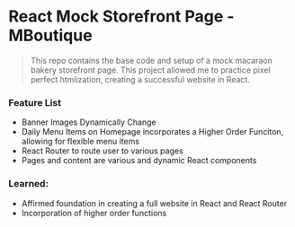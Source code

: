 # React Mock Storefront Page - MBoutique

> This repo contains the base code and setup of a mock macaraon bakery storefront page. This project allowed me to practice pixel perfect htmlization, creating a successful website in React.

### Feature List
* Banner Images Dynamically Change
* Daily Menu Items on Homepage incorporates a Higher Order Funciton, allowing for flexible menu items
* React Router to route user to various pages
* Pages and content are various and dynamic React components

### Learned:
* Affirmed foundation in creating a full website in React and React Router
* Incorporation of higher order functions


